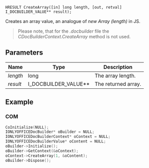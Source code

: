 `HRESULT CreateArray([in] long length, [out, retval] I_DOCBUILDER_VALUE** result);`

Creates an array value, an analogue of *new Array (length)* in JS.

> Please note, that for the *.docbuilder* file the *CDocBuilderContext.CreateArray* method is not used.

## Parameters

| Name     | Type                     | Description         |
| -------- | ------------------------ | ------------------- |
| *length* | long                     | The array length.   |
| *result* | I\_DOCBUILDER\_VALUE\*\* | The returned array. |

## Example

### COM

```cpp
CoInitialize(NULL);
IONLYOFFICEDocBuilder* oBuilder = NULL;
IONLYOFFICEDocBuilderContext* oContext = NULL;
IONLYOFFICEDocBuilderValue* oContent = NULL;
oBuilder->Initialize();
oBuilder->GetContext(&oContext);
oContext->CreateArray(1, &oContent);
oBuilder->Dispose();
```
